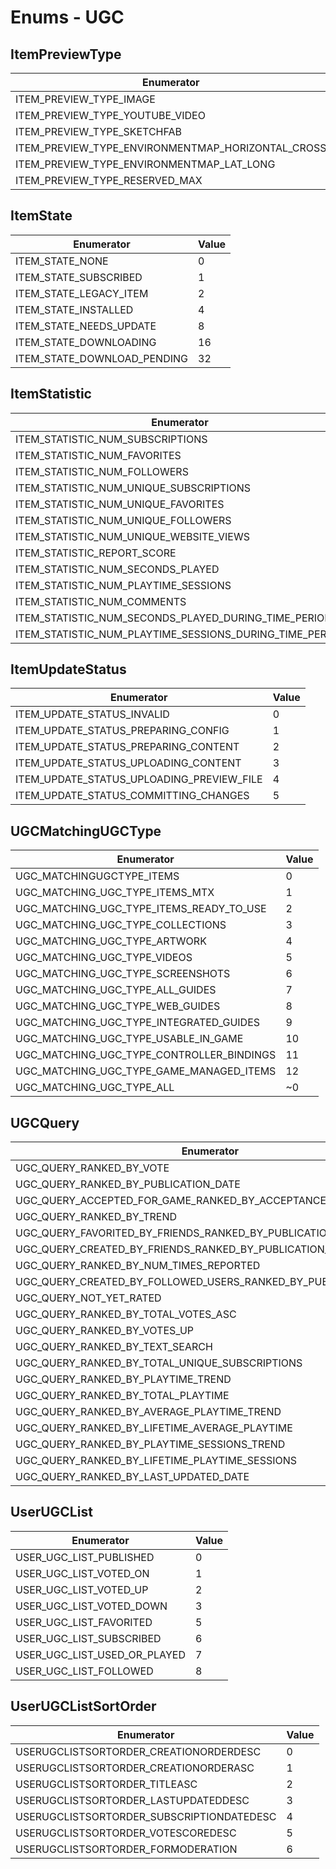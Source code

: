 # Enums - UGC

## ItemPreviewType

Enumerator | Value
---------- | -----
ITEM_PREVIEW_TYPE_IMAGE | 0
ITEM_PREVIEW_TYPE_YOUTUBE_VIDEO | 1
ITEM_PREVIEW_TYPE_SKETCHFAB | 2
ITEM_PREVIEW_TYPE_ENVIRONMENTMAP_HORIZONTAL_CROSS | 3
ITEM_PREVIEW_TYPE_ENVIRONMENTMAP_LAT_LONG | 4
ITEM_PREVIEW_TYPE_RESERVED_MAX | 255

## ItemState

Enumerator | Value
---------- | -----
ITEM_STATE_NONE | 0
ITEM_STATE_SUBSCRIBED | 1
ITEM_STATE_LEGACY_ITEM | 2
ITEM_STATE_INSTALLED | 4
ITEM_STATE_NEEDS_UPDATE | 8
ITEM_STATE_DOWNLOADING | 16
ITEM_STATE_DOWNLOAD_PENDING | 32

## ItemStatistic

Enumerator | Value
---------- | -----
ITEM_STATISTIC_NUM_SUBSCRIPTIONS | 0
ITEM_STATISTIC_NUM_FAVORITES | 1
ITEM_STATISTIC_NUM_FOLLOWERS | 2
ITEM_STATISTIC_NUM_UNIQUE_SUBSCRIPTIONS | 3
ITEM_STATISTIC_NUM_UNIQUE_FAVORITES | 4
ITEM_STATISTIC_NUM_UNIQUE_FOLLOWERS | 5
ITEM_STATISTIC_NUM_UNIQUE_WEBSITE_VIEWS | 6
ITEM_STATISTIC_REPORT_SCORE | 7
ITEM_STATISTIC_NUM_SECONDS_PLAYED | 8
ITEM_STATISTIC_NUM_PLAYTIME_SESSIONS | 9
ITEM_STATISTIC_NUM_COMMENTS | 10
ITEM_STATISTIC_NUM_SECONDS_PLAYED_DURING_TIME_PERIOD | 11
ITEM_STATISTIC_NUM_PLAYTIME_SESSIONS_DURING_TIME_PERIOD | 12

## ItemUpdateStatus

Enumerator | Value
---------- | -----
ITEM_UPDATE_STATUS_INVALID | 0
ITEM_UPDATE_STATUS_PREPARING_CONFIG | 1
ITEM_UPDATE_STATUS_PREPARING_CONTENT | 2
ITEM_UPDATE_STATUS_UPLOADING_CONTENT | 3
ITEM_UPDATE_STATUS_UPLOADING_PREVIEW_FILE | 4
ITEM_UPDATE_STATUS_COMMITTING_CHANGES | 5

## UGCMatchingUGCType

Enumerator | Value
---------- | -----
UGC_MATCHINGUGCTYPE_ITEMS | 0
UGC_MATCHING_UGC_TYPE_ITEMS_MTX | 1
UGC_MATCHING_UGC_TYPE_ITEMS_READY_TO_USE | 2
UGC_MATCHING_UGC_TYPE_COLLECTIONS | 3
UGC_MATCHING_UGC_TYPE_ARTWORK | 4
UGC_MATCHING_UGC_TYPE_VIDEOS | 5
UGC_MATCHING_UGC_TYPE_SCREENSHOTS | 6
UGC_MATCHING_UGC_TYPE_ALL_GUIDES | 7
UGC_MATCHING_UGC_TYPE_WEB_GUIDES | 8
UGC_MATCHING_UGC_TYPE_INTEGRATED_GUIDES | 9
UGC_MATCHING_UGC_TYPE_USABLE_IN_GAME | 10
UGC_MATCHING_UGC_TYPE_CONTROLLER_BINDINGS | 11
UGC_MATCHING_UGC_TYPE_GAME_MANAGED_ITEMS | 12
UGC_MATCHING_UGC_TYPE_ALL | ~0

## UGCQuery

Enumerator | Value
---------- | -----
UGC_QUERY_RANKED_BY_VOTE | 0
UGC_QUERY_RANKED_BY_PUBLICATION_DATE | 1
UGC_QUERY_ACCEPTED_FOR_GAME_RANKED_BY_ACCEPTANCE_DATE | 2
UGC_QUERY_RANKED_BY_TREND | 3
UGC_QUERY_FAVORITED_BY_FRIENDS_RANKED_BY_PUBLICATION_DATE | 4
UGC_QUERY_CREATED_BY_FRIENDS_RANKED_BY_PUBLICATION_DATE | 5
UGC_QUERY_RANKED_BY_NUM_TIMES_REPORTED | 6
UGC_QUERY_CREATED_BY_FOLLOWED_USERS_RANKED_BY_PUBLICATION_DATE | 7
UGC_QUERY_NOT_YET_RATED | 8
UGC_QUERY_RANKED_BY_TOTAL_VOTES_ASC | 9
UGC_QUERY_RANKED_BY_VOTES_UP | 10
UGC_QUERY_RANKED_BY_TEXT_SEARCH | 11
UGC_QUERY_RANKED_BY_TOTAL_UNIQUE_SUBSCRIPTIONS | 12
UGC_QUERY_RANKED_BY_PLAYTIME_TREND | 13
UGC_QUERY_RANKED_BY_TOTAL_PLAYTIME | 14
UGC_QUERY_RANKED_BY_AVERAGE_PLAYTIME_TREND | 15
UGC_QUERY_RANKED_BY_LIFETIME_AVERAGE_PLAYTIME | 16
UGC_QUERY_RANKED_BY_PLAYTIME_SESSIONS_TREND | 17
UGC_QUERY_RANKED_BY_LIFETIME_PLAYTIME_SESSIONS | 18
UGC_QUERY_RANKED_BY_LAST_UPDATED_DATE | 19

## UserUGCList

Enumerator | Value
---------- | -----
USER_UGC_LIST_PUBLISHED | 0
USER_UGC_LIST_VOTED_ON | 1
USER_UGC_LIST_VOTED_UP | 2
USER_UGC_LIST_VOTED_DOWN | 3
USER_UGC_LIST_FAVORITED | 5
USER_UGC_LIST_SUBSCRIBED | 6
USER_UGC_LIST_USED_OR_PLAYED | 7
USER_UGC_LIST_FOLLOWED | 8

## UserUGCListSortOrder

Enumerator | Value
---------- | -----
USERUGCLISTSORTORDER_CREATIONORDERDESC | 0
USERUGCLISTSORTORDER_CREATIONORDERASC | 1
USERUGCLISTSORTORDER_TITLEASC | 2
USERUGCLISTSORTORDER_LASTUPDATEDDESC | 3
USERUGCLISTSORTORDER_SUBSCRIPTIONDATEDESC | 4
USERUGCLISTSORTORDER_VOTESCOREDESC | 5
USERUGCLISTSORTORDER_FORMODERATION | 6